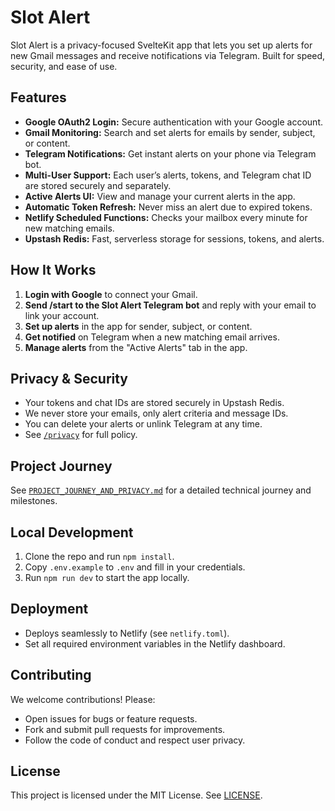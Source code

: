 # Slot Alert

Slot Alert is a privacy-focused SvelteKit app that lets you set up alerts for new Gmail messages and receive notifications via Telegram. Built for speed, security, and ease of use.

## Features
- **Google OAuth2 Login:** Secure authentication with your Google account.
- **Gmail Monitoring:** Search and set alerts for emails by sender, subject, or content.
- **Telegram Notifications:** Get instant alerts on your phone via Telegram bot.
- **Multi-User Support:** Each user’s alerts, tokens, and Telegram chat ID are stored securely and separately.
- **Active Alerts UI:** View and manage your current alerts in the app.
- **Automatic Token Refresh:** Never miss an alert due to expired tokens.
- **Netlify Scheduled Functions:** Checks your mailbox every minute for new matching emails.
- **Upstash Redis:** Fast, serverless storage for sessions, tokens, and alerts.

## How It Works
1. **Login with Google** to connect your Gmail.
2. **Send /start to the Slot Alert Telegram bot** and reply with your email to link your account.
3. **Set up alerts** in the app for sender, subject, or content.
4. **Get notified** on Telegram when a new matching email arrives.
5. **Manage alerts** from the "Active Alerts" tab in the app.

## Privacy & Security
- Your tokens and chat IDs are stored securely in Upstash Redis.
- We never store your emails, only alert criteria and message IDs.
- You can delete your alerts or unlink Telegram at any time.
- See [`/privacy`](./src/routes/privacy/+page.svelte) for full policy.

## Project Journey
See [`PROJECT_JOURNEY_AND_PRIVACY.md`](./PROJECT_JOURNEY_AND_PRIVACY.md) for a detailed technical journey and milestones.

## Local Development
1. Clone the repo and run `npm install`.
2. Copy `.env.example` to `.env` and fill in your credentials.
3. Run `npm run dev` to start the app locally.

## Deployment
- Deploys seamlessly to Netlify (see `netlify.toml`).
- Set all required environment variables in the Netlify dashboard.

## Contributing

We welcome contributions! Please:
- Open issues for bugs or feature requests.
- Fork and submit pull requests for improvements.
- Follow the code of conduct and respect user privacy.

## License

This project is licensed under the MIT License. See [LICENSE](./LICENSE).
